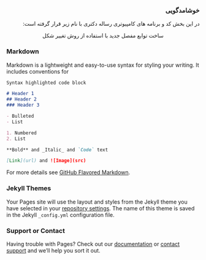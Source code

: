### <p dir='rtl' align='right'>خوشامدگویی</p>

 <p dir='rtl' align='right'>در این بخش کد و برنامه های کامپیوتری رساله دکتری با نام زیر قرار گرفته است:</p>

<center>ساخت توابع مفصل جدید با استفاده از روش تغییر شکل</center>




### Markdown

Markdown is a lightweight and easy-to-use syntax for styling your writing. It includes conventions for

```markdown
Syntax highlighted code block

# Header 1
## Header 2
### Header 3

- Bulleted
- List

1. Numbered
2. List

**Bold** and _Italic_ and `Code` text

[Link](url) and ![Image](src)
```

For more details see [GitHub Flavored Markdown](https://guides.github.com/features/mastering-markdown/).

### Jekyll Themes

Your Pages site will use the layout and styles from the Jekyll theme you have selected in your [repository settings](https://github.com/hamb8066/phdthesis/settings). The name of this theme is saved in the Jekyll `_config.yml` configuration file.

### Support or Contact

Having trouble with Pages? Check out our [documentation](https://docs.github.com/categories/github-pages-basics/) or [contact support](https://github.com/contact) and we’ll help you sort it out.
